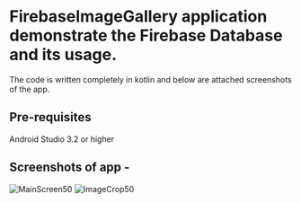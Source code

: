# FirebaseImageGallery application demonstrate the Firebase Database and its usage.

The code is written completely in kotlin and below are attached screenshots of the app.

## Pre-requisites
Android Studio 3.2 or higher

## Screenshots of app -

![MainScreen50](https://user-images.githubusercontent.com/6271062/63639581-b5516700-c6b2-11e9-9149-e403829a154b.png)
![ImageCrop50](https://user-images.githubusercontent.com/6271062/63639585-c1d5bf80-c6b2-11e9-9767-681960cd5c1a.png)
